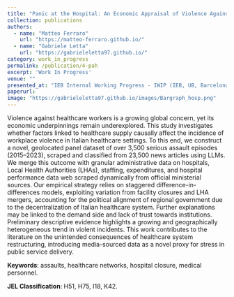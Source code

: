 ```yaml
---
title: "Panic at the Hospital: An Economic Appraisal of Violence Against Italian Healthcare Workers. [JMP]"
collection: publications
authors:
  - name: "Matteo Ferraro"
    url: "https://matteo-ferraro.github.io/"
  - name: "Gabriele Letta"
    url: "https://gabrieleletta97.github.io/"
category: work_in_progress
permalink: /publication/4-pah
excerpt: 'Work In Progress'
venue: ""
presented_at: "IEB Internal Working Progress - IWIP (IEB, UB, Barcelona). ACCEPTED AT: 1st Workshop on Economics and Primary Care (Istitut Català de la Salut, Barcelona); 19th CNES - Portuguese Health Economics Conference (UPorto, Porto)"
paperurl:
image: "https://gabrieleletta97.github.io/images/Bargraph_hosp.png"
---
```

Violence against healthcare workers is a growing global concern, yet its economic underpinnings remain underexplored. This study investigates whether factors linked to healthcare supply causally affect the incidence of workplace violence in Italian healthcare settings. To this end, we construct a novel, geolocated panel dataset of over 3,500 serious assault episodes (2015–2023), scraped and classified from 23,500 news articles using LLMs. We merge this outcome with granular administrative data on hospitals, Local Health Authorities (LHAs), staffing, expenditures, and hospital performance data web scraped dynamically from official ministerial sources. Our empirical strategy relies on staggered difference-in-differences models, exploiting variation from facility closures and LHA mergers, accounting for the political alignment of regional government due to the decentralization of Italian healthcare system. Further explanations may be linked to the demand side and lack of trust towards institutions. Preliminary descriptive evidence highlights a growing and geographically heterogeneous trend in violent incidents. This work contributes to the literature on the unintended consequences of healthcare system restructuring, introducing media-sourced data as a novel proxy for stress in public service delivery.


**Keywords**: assaults, healthcare networks, hospital closure, medical personnel.

**JEL Classification**: H51, H75, I18, K42.
